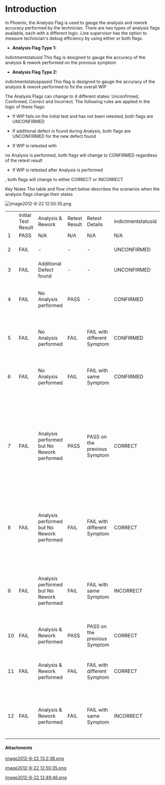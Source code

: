 # Introduction


In Phoenix, the Analysis Flag is used to gauge the analysis and rework accuracy performed by the technician. There are two types of analysis flags available, each with a different logic. Line supervisor has the option to measure technician's debug efficiency by using either or both flags.



- **Analysis Flag Type 1:**

indictmentstatusid
This flag is designed to gauge the accuracy of the analysis & rework performed on the previous symptom


- **Analysis Flag Type 2:**

indictmentstatuspassid
This flag is designed to gauge the accuracy of the analysis & rework performed to fix the overall WIP

The Analysis Flags can change to 4 different states: Unconfirmed, Confirmed, Correct and Incorrect. The following rules are applied in the logic of these flags:

- If WIP fails on the initial test and has not been retested, both flags are UNCONFIRMED


- If additional defect is found during Analysis, both flags are UNCONFIRMED for the new defect found


- If WIP is retested with

*no* Analysis is performed, both flags will change to CONFIRMED regardless of the retest result
- If WIP is retested after Analysis is performed

, both flags will change to either CORRECT or INCORRECT

Key Notes
The table and flow chart below describes the scenarios when the analysis flags change their states 

![image2012-8-22 12:50:35.png](/.attachments/29919479.png)



<table class="confluenceTable"><colgroup><col /> <col /> <col /> <col /> <col /> <col /> <col /> </colgroup><tbody><tr><td class="highlight confluenceTd"> </td><td class="highlight confluenceTd">Initial Test Result</td><td class="highlight confluenceTd">Analysis & Rework</td><td class="highlight confluenceTd">Retest Result</td><td class="highlight confluenceTd">Retest Details</td><td class="highlight confluenceTd">indictmentstatusid</td><td class="highlight confluenceTd">indictmentstatuspassid</td><td class="highlight confluenceTd">Notes</td></tr><tr><td class="confluenceTd">1</td><td class="confluenceTd">PASS</td><td class="confluenceTd">N/A</td><td class="confluenceTd">N/A</td><td class="confluenceTd">N/A</td><td class="confluenceTd">N/A</td><td class="confluenceTd">N/A</td><td class="confluenceTd"> -</td></tr><tr><td class="confluenceTd">2</td><td class="confluenceTd">FAIL</td><td class="confluenceTd">-</td><td class="confluenceTd">-</td><td class="confluenceTd">-</td><td class="confluenceTd">UNCONFIRMED</td><td class="confluenceTd">UNCONFIRMED</td><td class="confluenceTd">Board indicted. No analysis performed yet.</td></tr><tr><td class="confluenceTd">3</td><td class="confluenceTd">FAIL</td><td class="confluenceTd">Additional Defect found</td><td class="confluenceTd">-</td><td class="confluenceTd">-</td><td class="confluenceTd">UNCONFIRMED</td><td class="confluenceTd">UNCONFIRMED</td><td class="confluenceTd">Board indicted. No analysis performed yet.</td></tr><tr><td class="confluenceTd">4</td><td class="confluenceTd">FAIL</td><td class="confluenceTd">No Analysis performed</td><td class="confluenceTd">PASS</td><td class="confluenceTd">-</td><td class="confluenceTd">CONFIRMED</td><td class="confluenceTd">CONFIRMED</td><td class="confluenceTd">Board retested. Flag does not change to Correct/Incorrect as no Analysis performed.</td></tr><tr><td class="confluenceTd">5</td><td class="confluenceTd">FAIL</td><td class="confluenceTd">No Analysis performed</td><td class="confluenceTd">FAIL</td><td class="confluenceTd">FAIL with different Symptom</td><td class="confluenceTd">CONFIRMED</td><td class="confluenceTd">CONFIRMED</td><td class="confluenceTd">Board retested. Flag does not change to Correct/Incorrect as no Analysis performed.</td></tr><tr><td class="confluenceTd">6</td><td class="confluenceTd">FAIL</td><td class="confluenceTd">No Analysis performed</td><td class="confluenceTd">FAIL</td><td class="confluenceTd">FAIL with same Symptom</td><td class="confluenceTd">CONFIRMED</td><td class="confluenceTd">CONFIRMED</td><td class="confluenceTd">Board retested. Flag does not change to Correct/Incorrect as no Analysis performed.</td></tr><tr><td class="confluenceTd">7</td><td class="confluenceTd">FAIL</td><td class="confluenceTd">Analysis performed but No Rework performed</td><td class="confluenceTd">PASS</td><td class="confluenceTd">PASS on the previous Symptom</td><td class="confluenceTd">CORRECT</td><td class="confluenceTd">CORRECT</td><td class="confluenceTd"><span>Technician analyzes the board but did not perform any rework as no defect found. </span>The technician sent WIP to retest without rework and it passes. The technician's analysis & rework performed was right.</td></tr><tr><td class="confluenceTd">8</td><td class="confluenceTd">FAIL</td><td class="confluenceTd">Analysis performed but No Rework performed</td><td class="confluenceTd">FAIL</td><td class="confluenceTd">FAIL with different Symptom</td><td class="confluenceTd">CORRECT</td><td class="confluenceTd">INCORRECT</td><td class="confluenceTd">Technician analyzes the board but did not perform any rework to fix the symptom. In retest, previous symptom fixed but overall board still fails.</td></tr><tr><td class="confluenceTd">9</td><td class="confluenceTd">FAIL</td><td class="confluenceTd">Analysis performed but No Rework performed</td><td class="confluenceTd">FAIL</td><td class="confluenceTd">FAIL with same Symptom</td><td class="confluenceTd">INCORRECT</td><td class="confluenceTd">INCORRECT</td><td class="confluenceTd">Technician analyzes the board but did not perform any rework to fix the symptom. Previous symptom not fixed and overall board still fails.</td></tr><tr><td class="confluenceTd">10</td><td class="confluenceTd">FAIL</td><td class="confluenceTd">Analysis & Rework performed</td><td class="confluenceTd">PASS</td><td class="confluenceTd">PASS on the previous Symptom</td><td class="confluenceTd">CORRECT</td><td class="confluenceTd">CORRECT</td><td class="confluenceTd">Technician's analysis & rework fixes the failure.</td></tr><tr><td class="confluenceTd">11</td><td class="confluenceTd">FAIL</td><td class="confluenceTd"><span>Analysis & Rework </span> performed</td><td class="confluenceTd">FAIL</td><td class="confluenceTd">FAIL with different Symptom</td><td class="confluenceTd">CORRECT</td><td class="confluenceTd">INCORRECT</td><td class="confluenceTd">Technician's <span>analysis & rework</span> fixes the previous symptom but overall, the board still fails.</td></tr><tr><td class="confluenceTd">12</td><td class="confluenceTd">FAIL</td><td class="confluenceTd"><span>Analysis & Rework </span> performed</td><td class="confluenceTd">FAIL</td><td class="confluenceTd">FAIL with same  Symptom</td><td class="confluenceTd">INCORRECT</td><td class="confluenceTd">INCORRECT</td><td class="confluenceTd">Technician's <span>analysis & rework </span>does not fix the previous symptom and overall the board still fails.</td></tr></tbody></table>



#### Attachments

[image2012-8-22 13:2:38.png](/.attachments/29919478.png)
[image2012-8-22 12:50:35.png](/.attachments/29919479.png)
[image2012-8-22 12:49:46.png](/.attachments/29919480.png)
